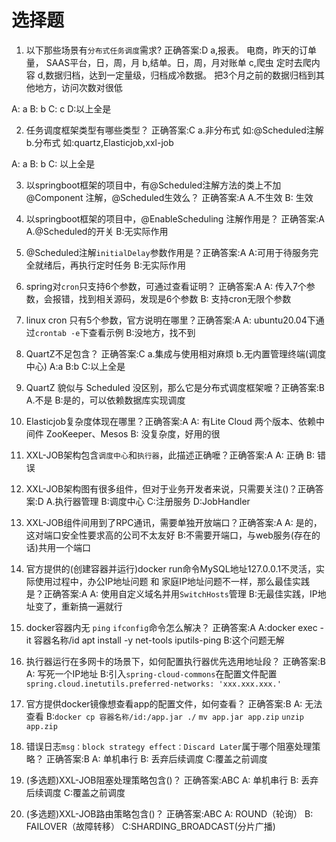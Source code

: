 # 选择题

1. 以下那些场景有`分布式任务调度`需求?  正确答案:D
a,报表。 电商，昨天的订单量， SAAS平台，日，周，月
b,结单。日，周，月对账单
c,爬虫 定时去爬内容
d,数据归档，达到一定量级，归档成冷数据。 把3个月之前的数据归档到其他地方，访问次数对很低

A: a  B: b C: c D:以上全是

2. 任务调度框架类型有哪些类型？ 正确答案:C
a.非分布式 如:@Scheduled注解
b.分布式 如:quartz,Elasticjob,xxl-job

A: a  B: b C: 以上全是

3. 以springboot框架的项目中，有@Scheduled注解方法的类上不加 @Component 注解，@Scheduled生效么？ 正确答案:A
A.不生效  B: 生效

4. 以springboot框架的项目中，@EnableScheduling 注解作用是？ 正确答案:A
A.@Scheduled的开关  B:无实际作用

5. @Scheduled注解`initialDelay`参数作用是？正确答案:A
A:可用于待服务完全就绪后，再执行定时任务  B:无实际作用

6. spring对`cron`只支持6个参数，可通过查看证明？ 正确答案:A
A: 传入7个参数，会报错，找到相关源码，发现是6个参数    B: 支持cron无限个参数

7. linux cron 只有5个参数，官方说明在哪里？正确答案:A
A: ubuntu20.04下通过`crontab -e`下查看示例  B:没地方，找不到

8. QuartZ不足包含？ 正确答案:C
   a.集成与使用相对麻烦
   b.无内置管理终端(调度中心)
A:a   B:b  C:以上全是

9. QuartZ 貌似与 Scheduled 没区别，那么它是分布式调度框架嚒？正确答案:B
A.不是  B:是的，可以依赖数据库实现调度

10. Elasticjob复杂度体现在哪里？正确答案:A
A: 有Lite Cloud 两个版本、依赖中间件 ZooKeeper、Mesos      B: 没复杂度，好用的很

11. XXL-JOB架构包含`调度中心`和`执行器`，此描述正确嚒？正确答案:A
A: 正确  B: 错误

12. XXL-JOB架构图有很多组件，但对于业务开发者来说，只需要关注()？正确答案:D
A.执行器管理   B:调度中心  C:注册服务 D:JobHandler

13. XXL-JOB组件间用到了RPC通讯，需要单独开放端口？正确答案:A
A: 是的，这对端口安全性要求高的公司不太友好   B:不需要开端口，与web服务(存在的话)共用一个端口

14. 官方提供的(创建容器并运行)docker run命令MySQL地址127.0.0.1不灵活，实际使用过程中，办公IP地址问题 和 家庭IP地址问题不一样，那么最佳实践是？正确答案:A
A: 使用自定义域名并用`SwitchHosts`管理  B:无最佳实践，IP地址变了，重新搞一遍就行

15. docker容器内无 `ping` `ifconfig`命令怎么解决？ 正确答案:A
A:docker exec -it 容器名称/id apt install -y net-tools iputils-ping  B:这个问题无解

16. 执行器运行在多网卡的场景下，如何配置执行器优先选用地址段？ 正确答案:B
A: 写死一个IP地址  B:引入`spring-cloud-commons`在配置文件配置`spring.cloud.inetutils.preferred-networks: 'xxx.xxx.xxx.'`

17. 官方提供docker镜像想查看app的配置文件，如何查看？ 正确答案:B
A: 无法查看  B:`docker cp 容器名称/id:/app.jar ./`  `mv app.jar app.zip`  `unzip app.zip`

18. 错误日志`msg：block strategy effect：Discard Later`属于哪个阻塞处理策略？ 正确答案:B
A: 单机串行  B: 丢弃后续调度 C:覆盖之前调度

19. (多选题)XXL-JOB阻塞处理策略包含()？ 正确答案:ABC
A: 单机串行  B: 丢弃后续调度 C:覆盖之前调度

20. (多选题)XXL-JOB路由策略包含()？ 正确答案:ABC
A: ROUND（轮询）  B: FAILOVER（故障转移） C:SHARDING_BROADCAST(分片广播) 
